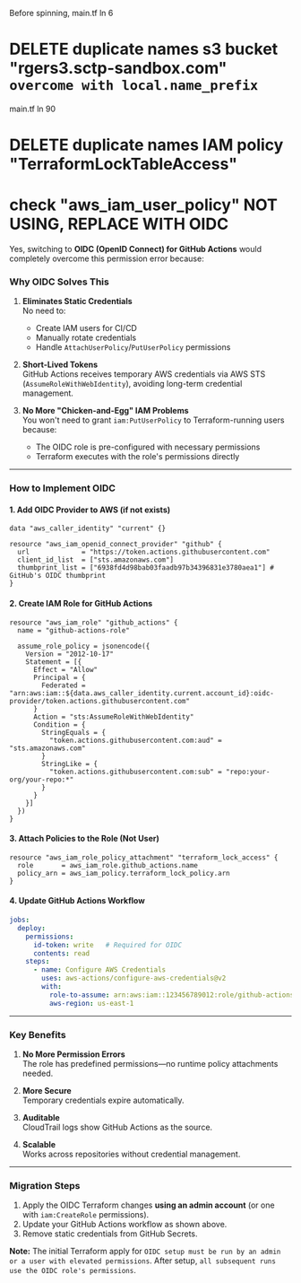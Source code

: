 Before spinning, 
main.tf ln 6
# DELETE duplicate names s3 bucket "rgers3.sctp-sandbox.com" `overcome with local.name_prefix`
main.tf ln 90
# DELETE duplicate names IAM policy "TerraformLockTableAccess"

# check "aws_iam_user_policy" NOT USING, REPLACE WITH OIDC

Yes, switching to **OIDC (OpenID Connect) for GitHub Actions** would completely overcome this permission error because:

### Why OIDC Solves This
1. **Eliminates Static Credentials**  
   No need to:
   - Create IAM users for CI/CD
   - Manually rotate credentials
   - Handle `AttachUserPolicy`/`PutUserPolicy` permissions

2. **Short-Lived Tokens**  
   GitHub Actions receives temporary AWS credentials via AWS STS (`AssumeRoleWithWebIdentity`), avoiding long-term credential management.

3. **No More "Chicken-and-Egg" IAM Problems**  
   You won't need to grant `iam:PutUserPolicy` to Terraform-running users because:
   - The OIDC role is pre-configured with necessary permissions
   - Terraform executes with the role's permissions directly

---

### How to Implement OIDC

#### 1. Add OIDC Provider to AWS (if not exists)
```hcl
data "aws_caller_identity" "current" {}

resource "aws_iam_openid_connect_provider" "github" {
  url             = "https://token.actions.githubusercontent.com"
  client_id_list  = ["sts.amazonaws.com"]
  thumbprint_list = ["6938fd4d98bab03faadb97b34396831e3780aea1"] # GitHub's OIDC thumbprint
}
```

#### 2. Create IAM Role for GitHub Actions
```hcl
resource "aws_iam_role" "github_actions" {
  name = "github-actions-role"

  assume_role_policy = jsonencode({
    Version = "2012-10-17"
    Statement = [{
      Effect = "Allow"
      Principal = {
        Federated = "arn:aws:iam::${data.aws_caller_identity.current.account_id}:oidc-provider/token.actions.githubusercontent.com"
      }
      Action = "sts:AssumeRoleWithWebIdentity"
      Condition = {
        StringEquals = {
          "token.actions.githubusercontent.com:aud" = "sts.amazonaws.com"
        }
        StringLike = {
          "token.actions.githubusercontent.com:sub" = "repo:your-org/your-repo:*"
        }
      }
    }]
  })
}
```

#### 3. Attach Policies to the Role (Not User)
```hcl
resource "aws_iam_role_policy_attachment" "terraform_lock_access" {
  role       = aws_iam_role.github_actions.name
  policy_arn = aws_iam_policy.terraform_lock_policy.arn
}
```

#### 4. Update GitHub Actions Workflow
```yaml
jobs:
  deploy:
    permissions:
      id-token: write   # Required for OIDC
      contents: read
    steps:
      - name: Configure AWS Credentials
        uses: aws-actions/configure-aws-credentials@v2
        with:
          role-to-assume: arn:aws:iam::123456789012:role/github-actions-role
          aws-region: us-east-1
```

---

### Key Benefits
1. **No More Permission Errors**  
   The role has predefined permissions—no runtime policy attachments needed.

2. **More Secure**  
   Temporary credentials expire automatically.

3. **Auditable**  
   CloudTrail logs show GitHub Actions as the source.

4. **Scalable**  
   Works across repositories without credential management.

---

### Migration Steps
1. Apply the OIDC Terraform changes **using an admin account** (or one with `iam:CreateRole` permissions).
2. Update your GitHub Actions workflow as shown above.
3. Remove static credentials from GitHub Secrets.

**Note:** The initial Terraform apply for `OIDC setup must be run by an admin or a user with elevated permissions`. After setup, `all subsequent runs use the OIDC role's permissions`.